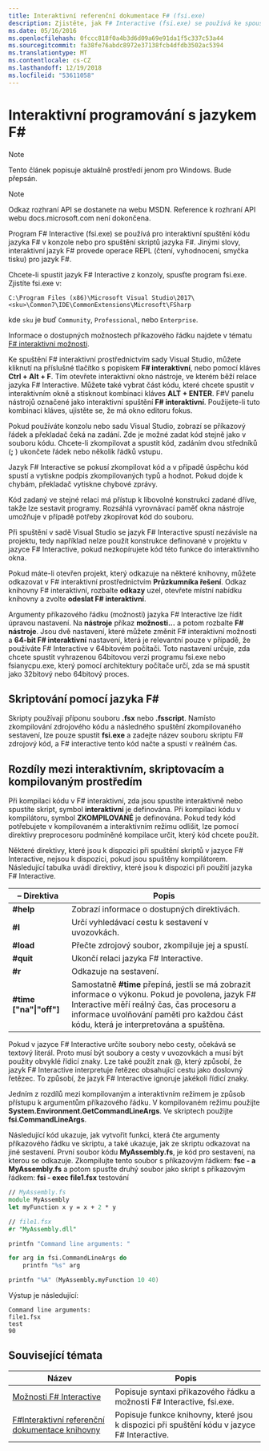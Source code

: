 ```yaml
---
title: Interaktivní referenční dokumentace F# (fsi.exe)
description: Zjistěte, jak F# Interactive (fsi.exe) se používá ke spouštění F# kódu interaktivní konzoly nebo k provádění F# skripty.
ms.date: 05/16/2016
ms.openlocfilehash: 0fccc818f0a4b3d6d09a69e91da1f5c337c53a44
ms.sourcegitcommit: fa38fe76abdc8972e37138fcb4dfdb3502ac5394
ms.translationtype: MT
ms.contentlocale: cs-CZ
ms.lasthandoff: 12/19/2018
ms.locfileid: "53611058"
---
```

# <a name="interactive-programming-with-f"></a>Interaktivní programování s jazykem F# #

> [!NOTE]
> Tento článek popisuje aktuálně prostředí jenom pro Windows.  Bude přepsán.

> [!NOTE]
> Odkaz rozhraní API se dostanete na webu MSDN.  Reference k rozhraní API webu docs.microsoft.com není dokončena.

Program F# Interactive (fsi.exe) se používá pro interaktivní spuštění kódu jazyka F# v konzole nebo pro spuštění skriptů jazyka F#. Jinými slovy, interaktivní jazyk F# provede operace REPL (čtení, vyhodnocení, smyčka tisku) pro jazyk F#.

Chcete-li spustit jazyk F# Interactive z konzoly, spusťte program fsi.exe.  Zjistíte fsi.exe v:

```console
C:\Program Files (x86)\Microsoft Visual Studio\2017\<sku>\Common7\IDE\CommonExtensions\Microsoft\FSharp
```

kde `sku` je buď `Community`, `Professional`, nebo `Enterprise`.

Informace o dostupných možnostech příkazového řádku najdete v tématu [ F# interaktivní možnosti](../../language-reference/fsharp-interactive-options.md).

Ke spuštění F# interaktivní prostřednictvím sady Visual Studio, můžete kliknutí na příslušné tlačítko s popiskem  **F# interaktivní**, nebo pomocí kláves **Ctrl + Alt + F**. Tím otevřete interaktivní okno nástroje, ve kterém běží relace jazyka F# Interactive. Můžete také vybrat část kódu, které chcete spustit v interaktivním okně a stisknout kombinaci kláves **ALT + ENTER**. F#V panelu nástrojů označené jako interaktivní spuštění  **F# interaktivní**. Použijete-li tuto kombinaci kláves, ujistěte se, že má okno editoru fokus.

Pokud používáte konzolu nebo sadu Visual Studio, zobrazí se příkazový řádek a překladač čeká na zadání. Zde je možné zadat kód stejně jako v souboru kódu. Chcete-li zkompilovat a spustit kód, zadáním dvou středníků (**;** ) ukončete řádek nebo několik řádků vstupu.

Jazyk F# Interactive se pokusí zkompilovat kód a v případě úspěchu kód spustí a vytiskne podpis zkompilovaných typů a hodnot. Pokud dojde k chybám, překladač vytiskne chybové zprávy.

Kód zadaný ve stejné relaci má přístup k libovolné konstrukci zadané dříve, takže lze sestavit programy. Rozsáhlá vyrovnávací paměť okna nástroje umožňuje v případě potřeby zkopírovat kód do souboru.

Při spuštění v sadě Visual Studio se jazyk F# Interactive spustí nezávisle na projektu, tedy například nelze použít konstrukce definované v projektu v jazyce F# Interactive, pokud nezkopírujete kód této funkce do interaktivního okna.

Pokud máte-li otevřen projekt, který odkazuje na některé knihovny, můžete odkazovat v F# interaktivní prostřednictvím **Průzkumníka řešení**. Odkaz knihovny F# interaktivní, rozbalte **odkazy** uzel, otevřete místní nabídku knihovny a zvolte **odeslat F# interaktivní**.

Argumenty příkazového řádku (možnosti) jazyka F# Interactive lze řídit úpravou nastavení. Na **nástroje** příkaz **možnosti...** a potom rozbalte  **F# nástroje**. Jsou dvě nastavení, které můžete změnit F# interaktivní možnosti a **64-bit F# interaktivní** nastavení, která je relevantní pouze v případě, že používáte F# Interactive v 64bitovém počítači. Toto nastavení určuje, zda chcete spustit vyhrazenou 64bitovou verzi programu fsi.exe nebo fsianycpu.exe, který pomocí architektury počítače určí, zda se má spustit jako 32bitový nebo 64bitový proces.


## <a name="scripting-with-f"></a>Skriptování pomocí jazyka F# #
Skripty používají příponu souboru **.fsx** nebo **.fsscript**. Namísto zkompilování zdrojového kódu a následného spuštění zkompilovaného sestavení, lze pouze spustit **fsi.exe** a zadejte název souboru skriptu F# zdrojový kód, a F# interactive tento kód načte a spustí v reálném čas.


## <a name="differences-between-the-interactive-scripting-and-compiled-environments"></a>Rozdíly mezi interaktivním, skriptovacím a kompilovaným prostředím
Při kompilaci kódu v F# interaktivní, zda jsou spustíte interaktivně nebo spustíte skript, symbol **interaktivní** je definována. Při kompilaci kódu v kompilátoru, symbol **ZKOMPILOVANÉ** je definována. Pokud tedy kód potřebujete v kompilovaném a interaktivním režimu odlišit, lze pomocí direktivy preprocesoru podmíněné kompilace určit, který kód chcete použít.

Některé direktivy, které jsou k dispozici při spuštění skriptů v jazyce F# Interactive, nejsou k dispozici, pokud jsou spuštěny kompilátorem. Následující tabulka uvádí direktivy, které jsou k dispozici při použití jazyka F# Interactive.

|– Direktiva|Popis|
|---------|-----------|
|**#help**|Zobrazí informace o dostupných direktivách.|
|**#I**|Určí vyhledávací cestu k sestavení v uvozovkách.|
|**#load**|Přečte zdrojový soubor, zkompiluje jej a spustí.|
|**#quit**|Ukončí relaci jazyka F# Interactive.|
|**#r**|Odkazuje na sestavení.|
|**#time ["na"&#124;"off"]**|Samostatně **#time** přepíná, jestli se má zobrazit informace o výkonu. Pokud je povolena, jazyk F# Interactive měří reálný čas, čas procesoru a informace uvolňování paměti pro každou část kódu, která je interpretována a spuštěna.|

Pokud v jazyce F# Interactive určíte soubory nebo cesty, očekává se textový literál. Proto musí být soubory a cesty v uvozovkách a musí být použity obvyklé řídicí znaky. Lze také použít znak @, který způsobí, že jazyk F# Interactive interpretuje řetězec obsahující cestu jako doslovný řetězec. To způsobí, že jazyk F# Interactive ignoruje jakékoli řídicí znaky.

Jedním z rozdílů mezi kompilovaným a interaktivním režimem je způsob přístupu k argumentům příkazového řádku. V kompilovaném režimu použijte **System.Environment.GetCommandLineArgs**. Ve skriptech použijte **fsi.CommandLineArgs**.

Následující kód ukazuje, jak vytvořit funkci, která čte argumenty příkazového řádku ve skriptu, a také ukazuje, jak ze skriptu odkazovat na jiné sestavení. První soubor kódu **MyAssembly.fs**, je kód pro sestavení, na kterou se odkazuje. Zkompilujte tento soubor s příkazovým řádkem: **fsc - a MyAssembly.fs** a potom spusťte druhý soubor jako skript s příkazovým řádkem: **fsi - exec file1.fsx** testování

```fsharp
// MyAssembly.fs
module MyAssembly
let myFunction x y = x + 2 * y
```

```fsharp
// file1.fsx
#r "MyAssembly.dll"

printfn "Command line arguments: "

for arg in fsi.CommandLineArgs do
    printfn "%s" arg

printfn "%A" (MyAssembly.myFunction 10 40)
```

Výstup je následující:

```
Command line arguments: 
file1.fsx
test
90
```

## <a name="related-topics"></a>Související témata

|Název|Popis|
|-----|-----------|
|[Možnosti F# Interactive](../../language-reference/fsharp-interactive-options.md)|Popisuje syntaxi příkazového řádku a možnosti F# Interactive, fsi.exe.|
|[F#Interaktivní referenční dokumentace knihovny](https://msdn.microsoft.com/visualfsharpdocs/conceptual/fsharp-interactive-library-reference)|Popisuje funkce knihovny, které jsou k dispozici při spuštění kódu v jazyce F# Interactive.|